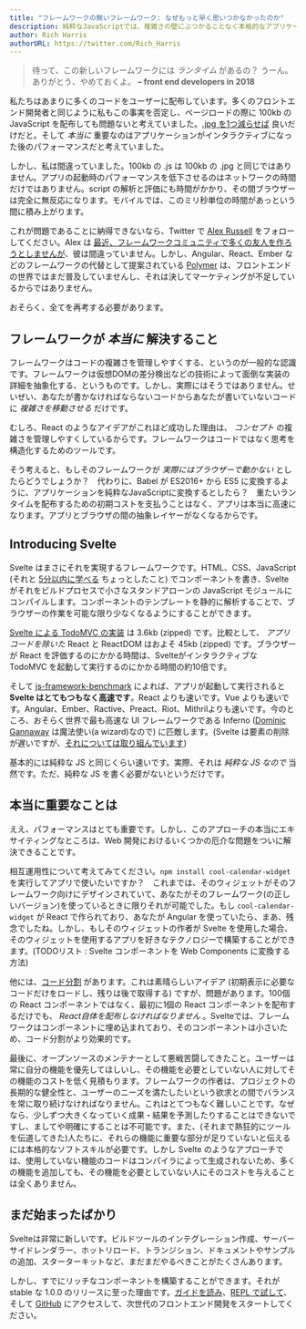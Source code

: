 ```yaml
---
title: "フレームワークの無いフレームワーク: なぜもっと早く思いつかなかったのか"
description: 純粋なJavaScriptでは、複雑さの壁にぶつかることなく本格的なアプリケーションを書くことはできません。しかしコンパイラならそれができます。
author: Rich Harris
authorURL: https://twitter.com/Rich_Harris
---
```


> 待って、この新しいフレームワークには _ランタイム_ があるの？ うーん。ありがとう、やめておくよ。
> **– front end developers in 2018**

私たちはあまりに多くのコードをユーザーに配布しています。多くのフロントエンド開発者と同じように私もこの事実を否定し、ページロードの際に 100kb の JavaScript を配布しても問題ないと考えていました。[.jpg を1つ減らせば](https://twitter.com/miketaylr/status/227056824275333120) 良いだけだと。そして _本当に_ 重要なのはアプリケーションがインタラクティブになった後のパフォーマンスだと考えていました。

しかし、私は間違っていました。100kb の .js は 100kb の .jpg と同じではありません。アプリの起動時のパフォーマンスを低下させるのはネットワークの時間だけではありません。script の解析と評価にも時間がかかり、その間ブラウザーは完全に無反応になります。モバイルでは、このミリ秒単位の時間があっという間に積み上がります。

これが問題であることに納得できないなら、Twitter で [Alex Russell](https://twitter.com/slightlylate) をフォローしてください。Alex は [最近、フレームワークコミュニティで多くの友人を作ろうとしませんが](https://twitter.com/slightlylate/status/728355959022587905)、彼は間違っていません。しかし、Angular、React、Ember などのフレームワークの代替として提案されている [Polymer](https://www.polymer-project.org/1.0/) は、フロントエンドの世界ではまだ普及していませんし、それは決してマーケティングが不足しているからではありません。

おそらく、全てを再考する必要があります。

## フレームワークが _本当に_ 解決すること <!--What-problem-do-frameworks-really-solve-->

フレームワークはコードの複雑さを管理しやすくする、というのが一般的な認識です。フレームワークは仮想DOMの差分検出などの技術によって面倒な実装の詳細を抽象化する、というものです。しかし、実際にはそうではありません。せいぜい、あなたが書かなければならないコードからあなたが書いていないコードに _複雑さを移動させる_ だけです。

むしろ、React のようなアイデアがこれほど成功した理由は、 _コンセプト_ の複雑さを管理しやすくしているからです。フレームワークはコードではなく思考を構造化するためのツールです。

そう考えると、もしそのフレームワークが _実際にはブラウザーで動かない_ としたらどうでしょうか？　代わりに、Babel が ES2016+ から ES5 に変換するように、アプリケーションを純粋なJavaScriptに変換するとしたら？　重たいランタイムを配布するための初期コストを支払うことはなく、アプリは本当に高速になります。アプリとブラウザの間の抽象レイヤーがなくなるからです。

## Introducing Svelte

Svelte はまさにそれを実現するフレームワークです。HTML、CSS、JavaScript (それと [5分以内に学べる](https://v2.svelte.dev/guide) ちょっとしたこと) でコンポーネントを書き、Svelte がそれをビルドプロセスで小さなスタンドアローンの JavaScript モジュールにコンパイルします。コンポーネントのテンプレートを静的に解析することで、ブラウザーの作業を可能な限り少なくなるようにすることができます。

[Svelte による TodoMVC の実装](https://svelte-todomvc.surge.sh/) は 3.6kb (zipped) です。比較として、 _アプリコードを除いた_ React と ReactDOM はおよそ 45kb (zipped) です。ブラウザーが React を評価するのにかかる時間は、Svelteがインタラクティブな TodoMVC を起動して実行するのにかかる時間の約10倍です。

そして [js-framework-benchmark](https://github.com/krausest/js-framework-benchmark) によれば、アプリが起動して実行されると **Svelte はとてもつもなく高速です**。React よりも速いです。Vue よりも速いです。Angular、Ember、Ractive、Preact、Riot、Mithrilよりも速いです。今のところ、おそらく世界で最も高速な UI フレームワークである Inferno ([Dominic Gannaway](https://twitter.com/trueadm) は魔法使い(a wizard)なので) に匹敵します。(Svelte は要素の削除が遅いですが、[それについては取り組んでいます](https://github.com/sveltejs/svelte/issues/26))

基本的には純粋な JS と同じくらい速いです。実際、それは _純粋な JS なので_ 当然です。ただ、純粋な JS を書く必要がないというだけです。

## 本当に重要なことは <!--But-that's-not-the-important-thing-->

ええ、パフォーマンスはとても重要です。しかし、このアプローチの本当にエキサイティングなところは、Web 開発におけるいくつかの厄介な問題をついに解決できることです。

相互運用性について考えてみてください。`npm install cool-calendar-widget` を実行してアプリで使いたいですか？　これまでは、そのウィジェットがそのフレームワーク向けにデザインされていて、あなたがそのフレームワーク(の正しいバージョン)を使っているときに限りそれが可能でした。もし `cool-calendar-widget` が React で作られており、あなたが Angular を使っていたら、まあ、残念でしたね。しかし、もしそのウィジェットの作者が Svelte を使用した場合、そのウィジェットを使用するアプリを好きなテクノロジーで構築することができます。(TODOリスト : Svelte コンポーネントを Web Components に変換する方法)

他には、[コード分割](https://twitter.com/samccone/status/797528710085652480) があります。これは素晴らしいアイデア (初期表示に必要なコードだけをロードし、残りは後で取得する) ですが、問題があります。100個の React コンポーネントではなく、最初に1個の React コンポーネントを配布するだけでも、 _React自体を配布しなければなりません_ 。Svelteでは、フレームワークはコンポーネントに埋め込まれており、そのコンポーネントは小さいため、コード分割がより効果的です。

最後に、オープンソースのメンテナーとして悪戦苦闘してきたこと。ユーザーは常に自分の機能を優先してほしいし、その機能を必要としていない人に対してその機能のコストを低く見積もります。フレームワークの作者は、プロジェクトの長期的な健全性と、ユーザーのニーズを満たしたいという欲求との間でバランスを常に取り続けなければなりません。これはとてつもなく難しいことです。なぜなら、少しずつ大きくなっていく成果・結果を予測したりすることはできないですし、ましてや明確にすることは不可能です。また、(それまで熱狂的にツールを伝道してきた)人たちに、それらの機能に重要な部分が足りていないと伝えるには本格的なソフトスキルが必要です。しかし Svelte のようなアプローチでは、使用していない機能のコードはコンパイラによって生成されないため、多くの機能を追加しても、その機能を必要としていない人にそのコストを与えることは全くありません。

## まだ始まったばかり <!--We're-just-getting-started-->

Svelteは非常に新しいです。ビルドツールのインテグレーション作成、サーバーサイドレンダラー、ホットリロード、トランジション、ドキュメントやサンプルの追加、スターターキットなど、まだまだやるべきことがたくさんあります。

しかし、すでにリッチなコンポーネントを構築することができます。それが stable な 1.0.0 のリリースに至った理由です。[ガイドを読み](https://v2.svelte.dev/guide)、[REPL で試して](/repl)、そして [GitHub](https://github.com/sveltejs/svelte) にアクセスして、次世代のフロントエンド開発をスタートしてください。
